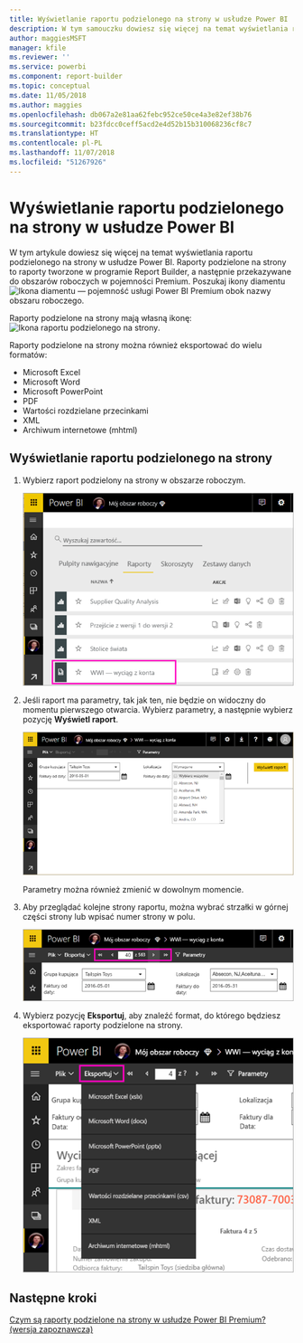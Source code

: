 ```yaml
---
title: Wyświetlanie raportu podzielonego na strony w usłudze Power BI | Microsoft Docs
description: W tym samouczku dowiesz się więcej na temat wyświetlania raportów podzielonych na strony w usłudze Power BI.
author: maggiesMSFT
manager: kfile
ms.reviewer: ''
ms.service: powerbi
ms.component: report-builder
ms.topic: conceptual
ms.date: 11/05/2018
ms.author: maggies
ms.openlocfilehash: db067a2e81aa62febc952ce50ce4a3e82ef38b76
ms.sourcegitcommit: b23fdcc0ceff5acd2e4d52b15b310068236cf8c7
ms.translationtype: HT
ms.contentlocale: pl-PL
ms.lasthandoff: 11/07/2018
ms.locfileid: "51267926"
---
```

# <a name="view-a-paginated-report-in-the-power-bi-service"></a>Wyświetlanie raportu podzielonego na strony w usłudze Power BI

W tym artykule dowiesz się więcej na temat wyświetlania raportu podzielonego na strony w usłudze Power BI. Raporty podzielone na strony to raporty tworzone w programie Report Builder, a następnie przekazywane do obszarów roboczych w pojemności Premium. Poszukaj ikony diamentu ![Ikona diamentu — pojemność usługi Power BI Premium](media/paginated-reports-save-to-power-bi-service/premium-diamond.png) obok nazwy obszaru roboczego. 

Raporty podzielone na strony mają własną ikonę: ![Ikona raportu podzielonego na strony](media/paginated-reports-view-power-bi-service/power-bi-paginated-report-icon.png).

Raporty podzielone na strony można również eksportować do wielu formatów: 

- Microsoft Excel
- Microsoft Word
- Microsoft PowerPoint
- PDF
- Wartości rozdzielane przecinkami
- XML
- Archiwum internetowe (mhtml)

## <a name="view-a-paginated-report"></a>Wyświetlanie raportu podzielonego na strony

1. Wybierz raport podzielony na strony w obszarze roboczym.

    ![Raport podzielony na strony w usłudze Power BI](media/paginated-reports-view-power-bi-service/power-bi-paginated-report-in-service.png)

2. Jeśli raport ma parametry, tak jak ten, nie będzie on widoczny do momentu pierwszego otwarcia. Wybierz parametry, a następnie wybierz pozycję **Wyświetl raport**. 

     ![Wybieranie parametrów w celu wyświetlenia raportu](media/paginated-reports-view-power-bi-service/power-bi-paginated-select-parameters.png)

    Parametry można również zmienić w dowolnym momencie.

1. Aby przeglądać kolejne strony raportu, można wybrać strzałki w górnej części strony lub wpisać numer strony w polu.
    
   ![Przechodzenie do wybranej strony raportu](media/paginated-reports-view-power-bi-service/power-bi-paginated-page-thru-report.png)

4. Wybierz pozycję **Eksportuj**, aby znaleźć format, do którego będziesz eksportować raporty podzielone na strony.

    ![Wybieranie formatu eksportu](media/paginated-reports-view-power-bi-service/power-bi-paginated-export.png)


## <a name="next-steps"></a>Następne kroki

[Czym są raporty podzielone na strony w usłudze Power BI Premium? (wersja zapoznawcza)](paginated-reports-report-builder-power-bi.md)
